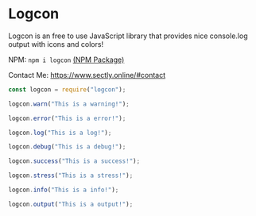 # Logcon
Logcon is an free to use JavaScript library that provides nice console.log output with icons and colors!

NPM: `npm i logcon` [(NPM Package)](https://www.npmjs.com/package/logcon)

Contact Me: https://www.sectly.online/#contact

```js
const logcon = require("logcon");

logcon.warn("This is a warning!");

logcon.error("This is a error!");

logcon.log("This is a log!");

logcon.debug("This is a debug!");

logcon.success("This is a success!");

logcon.stress("This is a stress!");

logcon.info("This is a info!");

logcon.output("This is a output!");
```